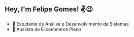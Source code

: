## Hey, I'm Felipe Gomes! ✌️😉

- 🤞 Estudante de Análise e Desenvolvimento de Sistemas
- 🫡 Analista de E-commerce Pleno
